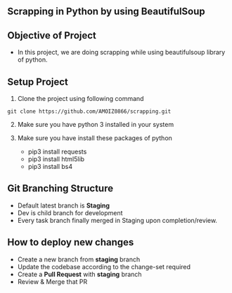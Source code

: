 ## Scrapping in Python by using BeautifulSoup

## Objective of Project
- In this project, we are doing scrapping while using beautifulsoup library of python.


## Setup Project

1. Clone the project using following command
```
git clone https://github.com/AMOIZ0866/scrapping.git
```

2. Make sure you have python 3 installed in your system

3. Make sure you have install these packages of python 
    -  pip3 install requests 
    -  pip3 install html5lib
    -  pip3 install bs4 
          
    


## Git Branching Structure
- Default latest branch is **Staging**
- Dev is child branch for development
- Every task branch finally merged in Staging upon completion/review.

## How to deploy new changes
- Create a new branch from **staging** branch
- Update the codebase according to the change-set required
- Create a **Pull Request** with **staging** branch
- Review & Merge that PR

